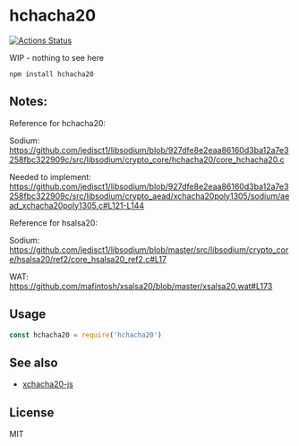 # hchacha20
[![Actions Status](https://github.com/bcomnes/hchacha20/workflows/tests/badge.svg)](https://github.com/bcomnes/hchacha20/actions)

WIP - nothing to see here

```
npm install hchacha20
```

## Notes:

Reference for hchacha20:

Sodium: https://github.com/jedisct1/libsodium/blob/927dfe8e2eaa86160d3ba12a7e3258fbc322909c/src/libsodium/crypto_core/hchacha20/core_hchacha20.c

Needed to implement: https://github.com/jedisct1/libsodium/blob/927dfe8e2eaa86160d3ba12a7e3258fbc322909c/src/libsodium/crypto_aead/xchacha20poly1305/sodium/aead_xchacha20poly1305.c#L121-L144

Reference for hsalsa20:

Sodium: https://github.com/jedisct1/libsodium/blob/master/src/libsodium/crypto_core/hsalsa20/ref2/core_hsalsa20_ref2.c#L17

WAT: https://github.com/mafintosh/xsalsa20/blob/master/xsalsa20.wat#L173

## Usage

``` js
const hchacha20 = require('hchacha20')
```

## See also


- [xchacha20-js](https://github.com/paragonie/xchacha20-js)

## License

MIT

